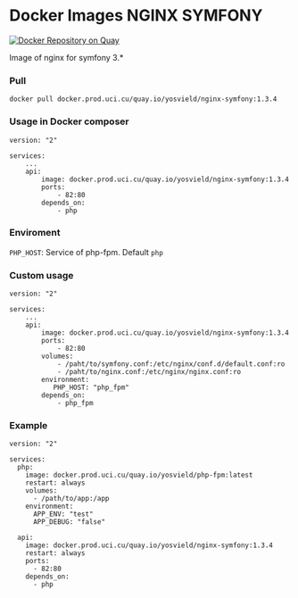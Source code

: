Docker Images NGINX SYMFONY
========================
[![Docker Repository on Quay](https://quay.io/repository/yosvield/nginx-symfony/status "Docker Repository on Quay")](https://quay.io/repository/yosvield/nginx-symfony)

Image of nginx for symfony 3.*
### Pull
`docker pull docker.prod.uci.cu/quay.io/yosvield/nginx-symfony:1.3.4`

### Usage in Docker composer 
```
version: "2"

services:
    ...
    api:
        image: docker.prod.uci.cu/quay.io/yosvield/nginx-symfony:1.3.4
        ports:
            - 82:80
        depends_on:
            - php
```

### Enviroment
`PHP_HOST`: Service of php-fpm. Default `php`

### Custom usage
```
version: "2"

services:
    ...
    api:
        image: docker.prod.uci.cu/quay.io/yosvield/nginx-symfony:1.3.4
        ports:
            - 82:80
        volumes:
            - /paht/to/symfony.conf:/etc/nginx/conf.d/default.conf:ro
            - /paht/to/nginx.conf:/etc/nginx/nginx.conf:ro
        environment:
           PHP_HOST: "php_fpm"    
        depends_on:
            - php_fpm
```

### Example
```
version: "2"

services:
  php:
    image: docker.prod.uci.cu/quay.io/yosvield/php-fpm:latest
    restart: always
    volumes:
      - /path/to/app:/app
    environment:
      APP_ENV: "test"
      APP_DEBUG: "false"
      
  api:
    image: docker.prod.uci.cu/quay.io/yosvield/nginx-symfony:1.3.4
    restart: always
    ports:
      - 82:80
    depends_on:
      - php
```